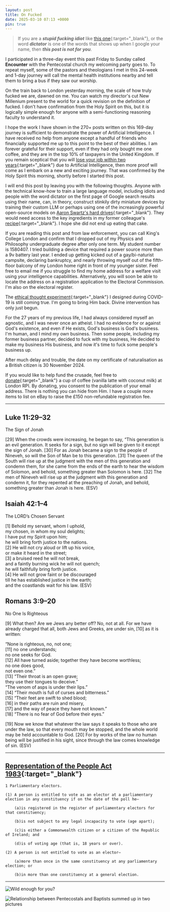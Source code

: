 ```yaml
---
layout: post
title: On Fucked
date: 2025-03-10 07:13 +0000
pin: true
---
```


> If you are a ***stupid fucking idiot*** like [this one](../on-indifference/){:target="_blank"}, or the word ***dictator*** is one of the words that shows up when I google your name, then ***this post is not for you***.

I participated in a three-day event this past Friday to Sunday called **Encounter** with the Pentecostal church my welcoming party goes to. To repeat myself, some of the pastors and theologians I met in this 24-week and 1-day journey will call the mental health institutions nearby and tell them to bring a bus if they saw our worship.

On the train back to London yesterday morning, the scale of how truly fucked we are, dawned on me. You can watch my director's cut New Millenium present to the world for a quick revision on the definition of fucked. I don't have confirmation from the Holy Spirit on this, but it is logically simple enough for anyone with a semi-functioning reasoning faculty to understand it.

I hope the work I have shown in the 270+ posts written on this 169-day journey is sufficient to demonstrate the power of Artificial Intelligence. I have received no help from anyone except a handful of friends who financially supported me up to this point to the best of their abilities. I am forever grateful for their support, even if they had only bought me one coffee, and they are in the top 10% of taxpayers in the United Kingdom. If you remain sceptical that you will [lose your job within two years](https://letter.hesaid.love/){:target="_blank"} due to Artificial Intelligence, then more proof will come as I embark on a new and exciting journey. That was confirmed by the Holy Spirit this morning, shortly before I started this post.

I will end this post by leaving you with the following thoughts. Anyone with the technical know-how to train a large language model, including idiots and people with the word dictator on the first page of Google search results using their name, can, in theory, construct stinkily dirty miniature devices by training their custom LLM or perhaps using one of the increasingly powerful open-source models on [Aaron Swartz's hard drives](https://en.wikipedia.org/wiki/Aaron_Swartz){:target="_blank"}. They would need access to the key ingredients in my former colleague's [recipe](../on-acute-chemical-toxicity-uranium/){:target="_blank"}. I hope she did not end up eating that cake.

If you are reading this post and from law enforcement, you can call King's College London and confirm that I dropped out of my Physics and Philosophy undergraduate degree after only one term. My student number is 1580407. I tried building a device that required a power source more than a 9v battery last year. I ended up getting kicked out of a gay/bi-naturist campsite, declaring bankruptcy, and nearly throwing myself out of the fifth-floor balcony of my London home right in front of my younger sister. Feel free to email me if you struggle to find my home address for a welfare visit using your intelligence capabilities. Alternatively, you will soon be able to locate the address on a registration application to the Electoral Commission. I'm also on the electoral register.

The [ethical thought experiment](../on-sheep-and-goats/){:target="_blank"} I designed during COVID-19 is still coming true. I'm going to bring Him back. Divine intervention has only just begun.

For the 27 years of my previous life, I had always considered myself an agnostic, and I was never once an atheist. I had no evidence for or against God's existence, and even if He exists, God's business is God's business. I'm human, and I mind my own business. Then some people, including my former business partner, decided to fuck with my business, He decided to make my business His business, and now it's time to fuck some people's business up.

After much delay and trouble, the date on my certificate of naturalisation as a British citizen is 30 November 2024.

If you would like to help fund the crusade, feel free to [donate](https://donate.hesaid.love){:target="_blank"} a cup of coffee (vanilla latte with coconut milk) at London RPI. By donating, you consent to the publication of your email address. There is nothing you can hide from Him. I have a couple more items to list on eBay to raise the £150 non-refundable registration fee.

---

## Luke 11:29–32

The Sign of Jonah

[29] When the crowds were increasing, he began to say, “This generation is an evil generation. It seeks for a sign, but no sign will be given to it except the sign of Jonah. [30] For as Jonah became a sign to the people of Nineveh, so will the Son of Man be to this generation. [31] The queen of the South will rise up at the judgment with the men of this generation and condemn them, for she came from the ends of the earth to hear the wisdom of Solomon, and behold, something greater than Solomon is here. [32] The men of Nineveh will rise up at the judgment with this generation and condemn it, for they repented at the preaching of Jonah, and behold, something greater than Jonah is here. (ESV)

## Isaiah 42:1–4

The LORD’s Chosen Servant

 [1] Behold my servant, whom I uphold,<br>
  my chosen, in whom my soul delights;<br>
 I have put my Spirit upon him;<br>
  he will bring forth justice to the nations.<br>
 [2] He will not cry aloud or lift up his voice,<br>
  or make it heard in the street;<br>
 [3] a bruised reed he will not break,<br>
  and a faintly burning wick he will not quench;<br>
  he will faithfully bring forth justice.<br>
 [4] He will not grow faint or be discouraged<br>
  till he has established justice in the earth;<br>
  and the coastlands wait for his law. (ESV)<br>

## Romans 3:9–20

No One Is Righteous

[9] What then? Are we Jews any better off? No, not at all. For we have already charged that all, both Jews and Greeks, are under sin, [10] as it is written:

 “None is righteous, no, not one;<br>
 [11]  no one understands;<br>
  no one seeks for God.<br>
 [12] All have turned aside; together they have become worthless;<br>
  no one does good,<br>
  not even one.”<br>
 [13] “Their throat is an open grave;<br>
  they use their tongues to deceive.”<br>
 “The venom of asps is under their lips.”<br>
 [14]  “Their mouth is full of curses and bitterness.”<br>
 [15] “Their feet are swift to shed blood;<br>
 [16]  in their paths are ruin and misery,<br>
 [17] and the way of peace they have not known.”<br>
 [18]  “There is no fear of God before their eyes.”<br>

 [19] Now we know that whatever the law says it speaks to those who are under the law, so that every mouth may be stopped, and the whole world may be held accountable to God. [20] For by works of the law no human being will be justified in his sight, since through the law comes knowledge of sin. (ESV)

---

## [Representation of the People Act 1983](https://www.legislation.gov.uk/ukpga/1983/2){:target="_blank"}

```none
1 Parliamentary electors.

(1) A person is entitled to vote as an elector at a parliamentary election in any constituency if on the date of the poll he—

    (a)is registered in the register of parliamentary electors for that constituency;

    (b)is not subject to any legal incapacity to vote (age apart);

    (c)is either a Commonwealth citizen or a citizen of the Republic of Ireland; and

    (d)is of voting age (that is, 18 years or over).

(2) A person is not entitled to vote as an elector—

    (a)more than once in the same constituency at any parliamentary election; or

    (b)in more than one constituency at a general election.
```

---

![Wild enough for you?](/6m63PvSF0ZPfCceH0j.png)

![Relationship between Pentecostals and Baptists summed up in two pictures](/XTXwwcCRzJze73wDTK.jpg)
